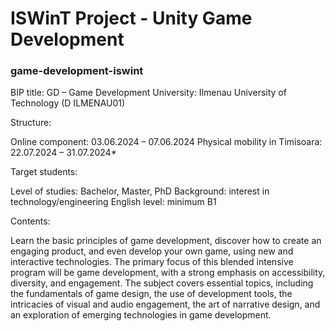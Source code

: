 # ISWinT Project - Unity Game Development
### game-development-iswint

BIP title: GD – Game Development
University: Ilmenau University of Technology (D ILMENAU01)

Structure:

Online component: 03.06.2024 – 07.06.2024
Physical mobility in Timisoara: 22.07.2024 – 31.07.2024*

Target students:

Level of studies: Bachelor, Master, PhD
Background: interest in technology/engineering
English level: minimum B1

Contents:

Learn the basic principles of game development, discover how to create an engaging product, and even develop your own game, using new and interactive technologies. The primary focus of this blended intensive program will be game development, with a strong emphasis on accessibility, diversity, and engagement. The subject covers essential topics, including the fundamentals of game design, the use of development tools, the intricacies of visual and audio engagement, the art of narrative design, and an exploration of emerging technologies in game development.
